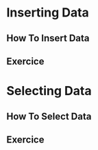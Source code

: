 # Inserting Data

## How To Insert Data

## Exercice

# Selecting Data

## How To Select Data

## Exercice
